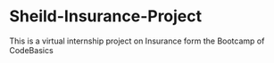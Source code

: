 # Sheild-Insurance-Project
This is a virtual internship project on Insurance form the Bootcamp of CodeBasics 
